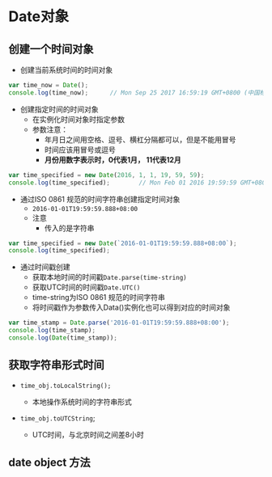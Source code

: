 # Date对象

## 创建一个时间对象
- 创建当前系统时间的时间对象

```javascript
var time_now = Date();
console.log(time_now);		// Mon Sep 25 2017 16:59:19 GMT+0800 (中国标准时间)
```

- 创建指定时间的时间对象
	- 在实例化时间对象时指定参数
	- 参数注意：
		- 年月日之间用空格、逗号、横杠分隔都可以，但是不能用冒号
		- 时间应该用冒号或逗号
		- __月份用数字表示时，0代表1月， 11代表12月__
		
```javascript
var time_specified = new Date(2016, 1, 1, 19, 59, 59);
console.log(time_specified);		// Mon Feb 01 2016 19:59:59 GMT+0800 (中国标准时间)
```

- 通过ISO 0861 规范的时间字符串创建指定时间对象
	- `2016-01-01T19:59:59.888+08:00`
	- 注意
		- 传入的是字符串


```javascript
var time_specified = new Date(`2016-01-01T19:59:59.888+08:00`);
console.log(time_specified);

```

- 通过时间戳创建
	- 获取本地时间的时间戳`Date.parse(time-string)`
	- 获取UTC时间的时间戳`Date.UTC()`
	- time-string为ISO 0861 规范的时间字符串
	- 将时间戳作为参数传入Data()实例化也可以得到对应的时间对象

```javascript
var time_stamp = Date.parse('2016-01-01T19:59:59.888+08:00');
console.log(time_stamp);
console.log(Date(time_stamp));
```


## 获取字符串形式时间
- `time_obj.toLocalString();`
	- 本地操作系统时间的字符串形式


- `time_obj.toUTCString`;
	- UTC时间，与北京时间之间差8小时



## date object 方法





